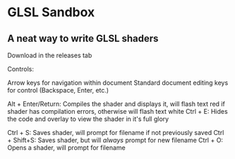 # GLSL Sandbox
## A neat way to write GLSL shaders

Download in the releases tab

Controls:

Arrow keys for navigation within document
Standard document editing keys for control
(Backspace, Enter, etc.)

Alt + Enter/Return: Compiles the shader and displays it, will flash text red if shader has compilation errors, otherwise will flash text white
Ctrl + E: Hides the code and overlay to view the shader in it's full glory

Ctrl + S: Saves shader, will prompt for filename if not previously saved
Ctrl + Shift+S: Saves shader, but will _always_ prompt for new filename
Ctrl + O: Opens a shader, will prompt for filename
